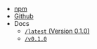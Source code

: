 * [npm](https://npmjs.org/package/creamcrop)
* [Github](https://github.com/creamcropdev/creamcrop)
* Docs
    * [`/latest` (Version 0.1.0)](/latest/ ':ignore')
    * [`/v0.1.0`](/v0.1.0/ ':ignore')